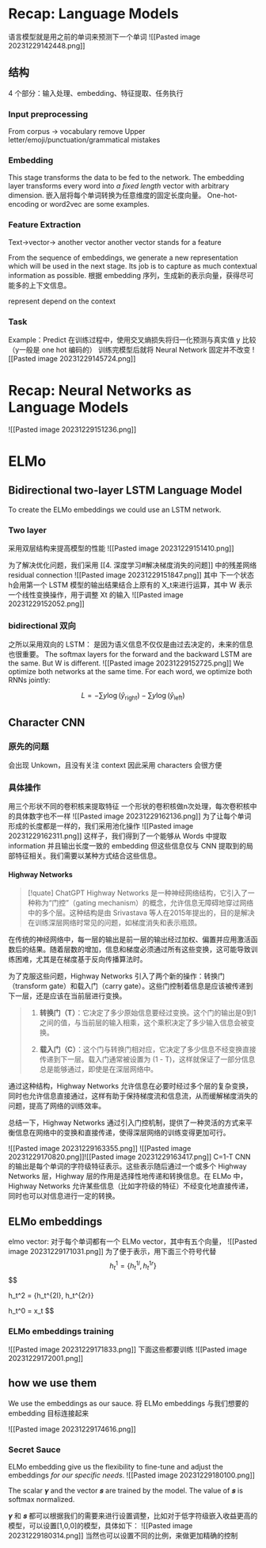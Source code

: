  # Recap: Language Models

语言模型就是用之前的单词来预测下一个单词
 ![[Pasted image 20231229142448.png]]

## 结构
4 个部分：输入处理、embedding、特征提取、任务执行
### Input preprocessing

From corpus -> vocabulary
remove Upper letter/emoji/punctuation/grammatical mistakes


### Embedding

This stage transforms the data to be fed to the network. The embedding layer transforms every word into *a fixed length* vector with arbitrary dimension. 嵌入层将每个单词转换为任意维度的固定长度向量。 One-hot-encoding or word2vec are some examples.

### Feature Extraction

Text->vector-> another vector
another vector stands for a feature

From the sequence of embeddings, we generate a new representation which will be used in the next stage. Its job is to capture as much contextual information as possible.
根据 embedding 序列，生成新的表示向量，获得尽可能多的上下文信息。

represent depend on the context
### Task

Example：Predict
在训练过程中，使用交叉熵损失将归一化预测与真实值 y 比较（y一般是 one hot 编码的）
训练完模型后就将 Neural Network 固定并不改变
![[Pasted image 20231229145724.png]]

# Recap: Neural Networks as Language Models

![[Pasted image 20231229151236.png]]
# ELMo
## Bidirectional two-layer LSTM Language Model
To create the ELMo embeddings we could use an LSTM network.

### Two layer
采用双层结构来提高模型的性能
![[Pasted image 20231229151410.png]]

为了解决优化问题，我们采用 [[4. 深度学习#解决梯度消失的问题]]  中的残差网络 residual connection
![[Pasted image 20231229151847.png]]
其中 下一个状态 h会用第一个 LSTM 模型的输出结果结合上原有的 X_t来进行运算，其中 W 表示一个线性变换操作，用于调整 Xt 的输入
![[Pasted image 20231229152052.png]]
###  bidirectional 双向
之所以采用双向的 LSTM： 是因为语义信息不仅仅是由过去决定的，未来的信息也很重要。
The softmax layers for the forward and the backward LSTM are the same. But W is different.
![[Pasted image 20231229152725.png]]
We optimize both networks at the same time. For each word, we optimize both RNNs jointly:

$$
L = -\sum y \log(\hat{y}_{\text{right}}) - \sum y \log(\hat{y}_{\text{left}})
$$

## Character CNN  
### 原先的问题
会出现 Unkown，且没有关注 context
因此采用 characters 会很方便
### 具体操作
用三个形状不同的卷积核来提取特征
一个形状的卷积核做n次处理，每次卷积核中的具体数字也不一样
![[Pasted image 20231229162136.png]]
为了让每个单词形成的长度都是一样的，我们采用池化操作
![[Pasted image 20231229162311.png]]
这样子，我们得到了一个能够从 Words 中提取 information 并且输出长度一致的 embedding
但这些信息仅与 CNN 提取到的局部特征相关。我们需要以某种方式结合这些信息。
#### Highway Networks

>[!quate] ChatGPT
>Highway Networks 是一种神经网络结构，它引入了一种称为“门控”（gating mechanism）的概念，允许信息无障碍地穿过网络中的多个层。这种结构是由 Srivastava 等人在2015年提出的，目的是解决在训练深层网络时常见的问题，如梯度消失和表示瓶颈。
>
在传统的神经网络中，每一层的输出是前一层的输出经过加权、偏置并应用激活函数后的结果。随着层数的增加，信息和梯度必须通过所有这些变换，这可能导致训练困难，尤其是在梯度基于反向传播算法时。
>
为了克服这些问题，Highway Networks 引入了两个新的操作：转换门（transform gate）和载入门（carry gate）。这些门控制着信息是应该被传递到下一层，还是应该在当前层进行变换。
>
>1. **转换门（T）**：它决定了多少原始信息要经过变换。这个门的输出是0到1之间的值，与当前层的输入相乘，这个乘积决定了多少输入信息会被变换。
>
>2. **载入门（C）**：这个门与转换门相对应，它决定了多少信息不经变换直接传递到下一层。载入门通常被设置为 \(1 - T\)，这样就保证了一部分信息总是能够通过，即使是在深层网络中。
>
通过这种结构，Highway Networks 允许信息在必要时经过多个层的复杂变换，同时也允许信息直接通过，这样有助于保持梯度流和信息流，从而缓解梯度消失的问题，提高了网络的训练效率。
>
总结一下，Highway Networks 通过引入门控机制，提供了一种灵活的方式来平衡信息在网络中的变换和直接传递，使得深层网络的训练变得更加可行。

![[Pasted image 20231229163355.png]]
 ![[Pasted image 20231229170820.png]]![[Pasted image 20231229163417.png]]
  C=1-T
  CNN 的输出是每个单词的字符级特征表示。这些表示随后通过一个或多个 Highway Networks 层，Highway 层的作用是选择性地传递和转换信息。在 ELMo 中，Highway Networks 允许某些信息（比如字符级的特征）不经变化地直接传递，同时也可以对信息进行一定的转换。
## ELMo embeddings 
elmo vector: 对于每个单词都有一个 ELMo vector，其中有五个向量，
![[Pasted image 20231229171031.png]]
为了便于表示，用下面三个符号代替
$$
h_t^1 = \{h_t^{1l}, h_t^{1r}\} 
$$
$$

h_t^2 = \{h_t^{2l}, h_t^{2r}\}

$$
$$
h_t^0 = x_t
$$

### ELMo embeddings training
![[Pasted image 20231229171833.png]]
下面这些都要训练
![[Pasted image 20231229172001.png]]

## how we use them

We use the embeddings as our sauce. 
将 ELMo embeddings 与我们想要的embedding 目标连接起来

![[Pasted image 20231229174616.png]]
### Secret Sauce
 ELMo embedding give us the flexibility to fine-tune and adjust the embeddings *for our specific needs*.
![[Pasted image 20231229180100.png]]

The scalar 𝜸 and the vector 𝒔 are trained by the model. The value of 𝒔  is softmax normalized.

𝜸 和 𝒔 都可以根据我们的需要来进行设置调整，比如对于低字符级嵌入收益更高的模型，可以设置[1,0,0]的模型，具体如下：
![[Pasted image 20231229180314.png]]
当然也可以设置不同的比例，来做更加精确的控制